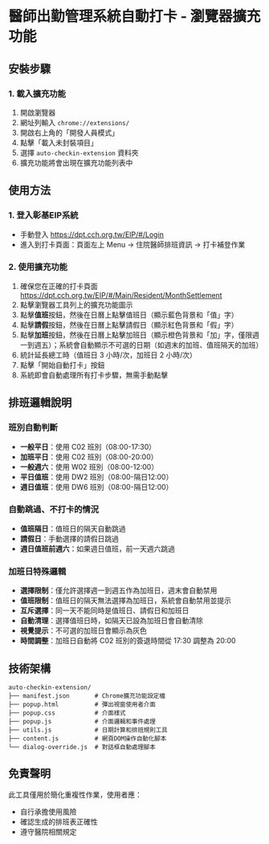 # 醫師出勤管理系統自動打卡 - 瀏覽器擴充功能

## 安裝步驟

### 1. 載入擴充功能
1. 開啟瀏覽器
2. 網址列輸入 `chrome://extensions/`
3. 開啟右上角的「開發人員模式」
4. 點擊「載入未封裝項目」
5. 選擇 `auto-checkin-extension` 資料夾
6. 擴充功能將會出現在擴充功能列表中

## 使用方法

### 1. 登入彰基EIP系統
- 手動登入 https://dpt.cch.org.tw/EIP/#/Login
- 進入到打卡頁面：頁面左上 Menu → 住院醫師排班資訊 → 打卡補登作業

### 2. 使用擴充功能
1. 確保您在正確的打卡頁面 https://dpt.cch.org.tw/EIP/#/Main/Resident/MonthSettlement
2. 點擊瀏覽器工具列上的擴充功能圖示
3. 點擊**值班**按鈕，然後在日曆上點擊值班日（顯示藍色背景和「值」字）
4. 點擊**請假**按鈕，然後在日曆上點擊請假日（顯示紅色背景和「假」字）
5. 點擊**加班**按鈕，然後在日曆上點擊加班日（顯示橙色背景和「加」字，僅限週一到週五）；系統會自動顯示不可選的日期（如週末的加班、值班隔天的加班）
6. 統計延長總工時（值班日 3 小時/次，加班日 2 小時/次）
7. 點擊「開始自動打卡」按鈕
8. 系統即會自動處理所有打卡步驟，無需手動點擊

## 排班邏輯說明

### 班別自動判斷
- **一般平日**：使用 C02 班別（08:00-17:30）
- **加班平日**：使用 C02 班別（08:00-20:00）
- **一般週六**：使用 W02 班別（08:00-12:00）  
- **平日值班**：使用 DW2 班別（08:00-隔日12:00）
- **週日值班**：使用 DW6 班別（08:00-隔日12:00）

### 自動跳過、不打卡的情況
- **值班隔日**：值班日的隔天自動跳過
- **請假日**：手動選擇的請假日跳過
- **週日值班前週六**：如果週日值班，前一天週六跳過

### 加班日特殊邏輯
- **選擇限制**：僅允許選擇週一到週五作為加班日，週末會自動禁用
- **值班限制**：值班日的隔天無法選擇為加班日，系統會自動禁用並提示
- **互斥選擇**：同一天不能同時是值班日、請假日和加班日
- **自動清理**：選擇值班日時，如隔天已設為加班日會自動清除
- **視覺提示**：不可選的加班日會顯示為灰色
- **時間調整**：加班日自動將 C02 班別的簽退時間從 17:30 調整為 20:00

## 技術架構
```
auto-checkin-extension/
├── manifest.json       # Chrome擴充功能設定檔
├── popup.html          # 彈出視窗使用者介面
├── popup.css           # 介面樣式
├── popup.js            # 介面邏輯和事件處理
├── utils.js            # 日期計算和排班規則工具
├── content.js          # 網頁DOM操作自動化腳本
└── dialog-override.js  # 對話框自動處理腳本
```

## 免責聲明
此工具僅用於簡化重複性作業，使用者應：
- 自行承擔使用風險
- 確認生成的排班表正確性
- 遵守醫院相關規定